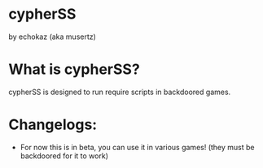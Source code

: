 # cypherSS
by echokaz (aka musertz)
# What is cypherSS?
cypherSS is designed to run require scripts in backdoored games.
# Changelogs:
 - For now this is in beta, you can use it in various games! (they must be backdoored for it to work)
